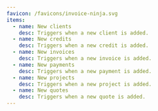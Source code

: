 ```yaml
---
favicon: /favicons/invoice-ninja.svg
items:
  - name: New clients
    desc: Triggers when a new client is added.
  - name: New credits
    desc: Triggers when a new credit is added.
  - name: New invoices
    desc: Triggers when a new invoice is added.
  - name: New payments
    desc: Triggers when a new payment is added.
  - name: New projects
    desc: Triggers when a new project is added.
  - name: New quotes
    desc: Triggers when a new quote is added.
---
```


<script setup>
  import CustomListing from '../../components/CustomListing.vue'
</script>

<CustomListing />
